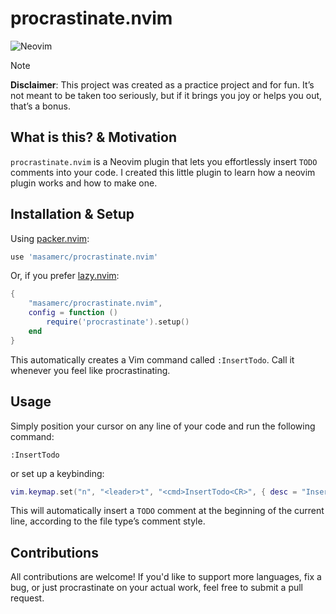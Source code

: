# procrastinate.nvim
![Neovim](https://img.shields.io/badge/Neovim-57A143?logo=neovim&logoColor=white&style=for-the-badge)
> [!Note]
> **Disclaimer**: This project was created as a practice project and for fun. It’s not meant to be taken too seriously, but if it brings you joy or helps you out, that’s a bonus.

## What is this? & Motivation

`procrastinate.nvim` is a Neovim plugin that lets you effortlessly insert `TODO` comments into your code.
I created this little plugin to learn how a neovim plugin works and how to make one.

## Installation & Setup

Using [packer.nvim](https://github.com/wbthomason/packer.nvim):
```lua
use 'masamerc/procrastinate.nvim'
```

Or, if you prefer [lazy.nvim](https://github.com/folke/lazy.nvim):
```lua
{
    "masamerc/procrastinate.nvim",
    config = function ()
        require('procrastinate').setup()
    end
}
```

This automatically creates a Vim command called `:InsertTodo`. Call it whenever you feel like procrastinating.

## Usage

Simply position your cursor on any line of your code and run the following command:
```vim
:InsertTodo
```
or set up a keybinding:
```lua
vim.keymap.set("n", "<leader>t", "<cmd>InsertTodo<CR>", { desc = "Insert todo" })
```

This will automatically insert a `TODO` comment at the beginning of the current line, according to the file type’s comment style.

## Contributions

All contributions are welcome! If you'd like to support more languages, fix a bug, or just procrastinate on your actual work, feel free to submit a pull request.
